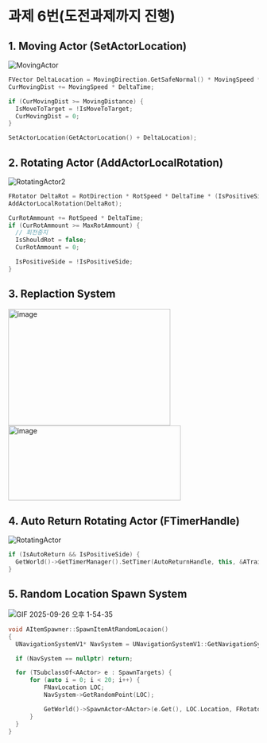 # 과제 6번(도전과제까지 진행)

## 1. Moving Actor (SetActorLocation)  
  ![MovingActor](https://github.com/user-attachments/assets/2a4f725d-12d6-4e44-9041-da9ce6bc23f5)
  ```c++
  FVector DeltaLocation = MovingDirection.GetSafeNormal() * MovingSpeed * DeltaTime * (IsMoveToTarget ? 1 : -1);
  CurMovingDist += MovingSpeed * DeltaTime;
  
  if (CurMovingDist >= MovingDistance) {
  	IsMoveToTarget = !IsMoveToTarget;
  	CurMovingDist = 0;
  }
  
  SetActorLocation(GetActorLocation() + DeltaLocation);
  ```  

## 2. Rotating Actor (AddActorLocalRotation)  
  ![RotatingActor2](https://github.com/user-attachments/assets/4f1a9fe1-5fd8-4b17-9132-4a6db9067203)
  ```c++
  FRotator DeltaRot = RotDirection * RotSpeed * DeltaTime * (IsPositiveSide ? -1 : 1);
  AddActorLocalRotation(DeltaRot);
  
  CurRotAmmount += RotSpeed * DeltaTime;
  if (CurRotAmmount >= MaxRotAmmount) {
  	// 회전중지
  	IsShouldRot = false;
  	CurRotAmmount = 0;
  
  	IsPositiveSide = !IsPositiveSide;
  }
  ```
## 3. Replaction System
<img width="326" height="235" alt="image" src="https://github.com/user-attachments/assets/12282bff-1d62-4aa3-bf75-99a334bdfe4f" />
<img width="347" height="151" alt="image" src="https://github.com/user-attachments/assets/23203b50-f4a8-48ca-91fa-19d55307afdb" />


## 4. Auto Return Rotating Actor (FTimerHandle)  
  ![RotatingActor](https://github.com/user-attachments/assets/40e8145c-af47-42c7-9042-37cacda540ac)
  ```c++
  if (IsAutoReturn && IsPositiveSide) {
  	GetWorld()->GetTimerManager().SetTimer(AutoReturnHandle, this, &ATrainingTarget::ExecRot, FMath::RandRange(1.f, 4.f), false);
  }
  ```

## 5. Random Location Spawn System
  ![GIF 2025-09-26 오후 1-54-35](https://github.com/user-attachments/assets/ba8633ea-1c9b-488b-8372-857a00947568)
  ```c++
  void AItemSpawner::SpawnItemAtRandomLocaion()
  {
  	UNavigationSystemV1* NavSystem = UNavigationSystemV1::GetNavigationSystem(GetWorld());
  
  	if (NavSystem == nullptr) return;
  
  	for (TSubclassOf<AActor> e : SpawnTargets) {
  		for (auto i = 0; i < 20; i++) {
  			FNavLocation LOC;
  			NavSystem->GetRandomPoint(LOC);
  
  			GetWorld()->SpawnActor<AActor>(e.Get(), LOC.Location, FRotator::ZeroRotator);
  		}
  	}
  }
  ```
